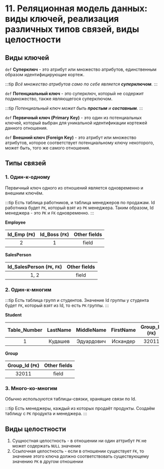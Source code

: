 # 11. Реляционная модель данных: виды ключей, реализация различных типов связей, виды целостности

## Виды ключей

`def` **Суперключ** - это атрибут или множество атрибутов, единственным образом идентифицирующие кортеж.

:::tip
_Всё множество атрибутов само по себе является **суперключом**._
:::

`def` **Потенциальный ключ** - это суперключ, который не содержит подмножество, также являющегося суперключом.

:::tip
_Потенциальный ключ может быть **простым** и **составным**._
:::

`def` **Первичный ключ (Primary Key)** - это один из потенциальных ключей, который выбран для уникальной идентификации кортежей данного отношения.

`def` **Внешний ключ (Foreign Key)** - это атрибут или множество атрибутов, которое соответствует потенциальному ключу некоторого, может быть, того же самого отношения.

## Типы связей

### 1. Один-к-одному

Первичный ключ одного из отношений является одновременно и внешним ключём.

:::tip
Есть таблица работников, и таблица менеджеров по продажам. Id работника будет `PK`, который взят из `PK` менеджера. Таким образом, Id менеджера - это `PK` и `FK` одновременно.
:::

**Employee**

| Id_Emp (`PK`) | Id_Boss (`FK`) | Other fields |
| :-----------: |:--------------:| :-----------:|
|       2       |        1       |     field    |

**SalesPerson**

| Id_SalesPerson (`PK`, `FK`) | Other fields |
| :-------------------------: | :-----------:|
|           1, 2              |     field    |

### 2. Один-к-многим

:::tip
Есть таблица групп и студентов. Значение Id группы у студента будет `FK`, который взят из Id, то есть `PK` группы.
:::

**Student**

| Table_Number | LastName | MiddleName | FirstName | Group_Id (`FK`) |
| :----------: |:--------:| :---------:| :-------: | :-------------: |
|       1      |  Кудашев | Эдуардович |  Искандер |       32011     |

**Group**

| Group_Id (`PK`) |  Other fields |
| :-------------: | :-----------: |
|      32011      |      field    |

### 3. Много-ко-многим

Обычно используются таблицы-связки, хранящие связи по Id.

:::tip
Есть менеджеры, каждый из которых продаёт продукты. Создаём таблицу с `PK` продукта и менеджера.
:::

## Виды целостности

1. Сущностная целостность - в отношении ни один аттрибут `PK` не может содержать `NULL` значение
2. Ссылочная целостность - если в отношении существует `FK`, то значение этого ключа должно соответствовать существующему значению `PK` в другом отношении

